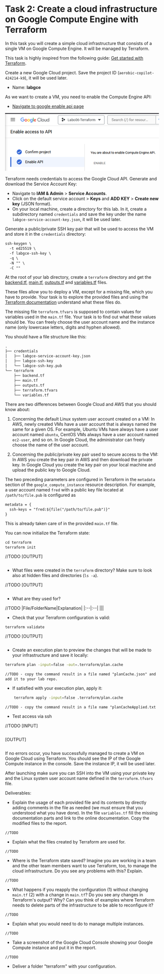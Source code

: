 # Task 2: Create a cloud infrastructure on Google Compute Engine with Terraform

In this task you will create a simple cloud infrastructure that consists of a single VM on Google Compute Engine. It will be
managed by Terraform.

This task is highly inspired from the following guide: [Get started with Terraform](https://cloud.google.com/docs/terraform/get-started-with-terraform).

Create a new Google Cloud project. Save the project ID (`aerobic-copilot-424214-k9`), it will be used later.

* Name: __labgce__

As we want to create a VM, you need to enable the Compute Engine API:

* [Navigate to google enable api page](https://console.cloud.google.com/flows/enableapi?apiid=compute.googleapis.com)

![EnableAPI](./img/enableAPI.png)

Terraform needs credentials to access the Google Cloud API. Generate and download the Service Account Key:

* Navigate to __IAM & Admin__ > __Service Accounts__. 
* Click on the default service account > __Keys__ and __ADD KEY__ > __Create new key__ (JSON format). 
* On your local machine, create a directory for this lab. In it, create a subdirectory named `credentials` and save the key under the name `labgce-service-account-key.json`, it will be used later.

Generate a public/private SSH key pair that will be used to access the VM and store it in the `credentials` directory:

    ssh-keygen \
      -t ed25519 \
      -f labgce-ssh-key \
      -q \
      -N "" \
      -C ""

At the root of your lab directory, create a `terraform` directory and get the [backend.tf](./appendices/backend.tf), [main.tf](./appendices/main.tf), [outputs.tf](./appendices/outputs.tf) and [variables.tf](./appendices/variables.tf) files. 

These files allow you to deploy a VM, except for a missing file, which you have to provide. Your task is to explore the provided files and using the [Terraform documentation](https://www.terraform.io/docs) understand what these files do. 

The missing file `terraform.tfvars` is supposed to contain values for variables used in the `main.tf` file. Your task is to find out what these values should be. You can freely choose the user account name and the instance name (only lowercase letters, digits and hyphen allowed).

You should have a file structure like this:

    .
    ├── credentials
    │   ├── labgce-service-account-key.json
    │   ├── labgce-ssh-key
    │   └── labgce-ssh-key.pub
    └── terraform
        ├── backend.tf
        ├── main.tf
        ├── outputs.tf
        ├── terraform.tfvars
        └── variables.tf

There are two differences between Google Cloud and AWS that you should know about:

1. Concerning the default Linux system user account created on a VM: In AWS, newly created VMs have a user account that is always named the same for a given OS. For example, Ubuntu VMs have always have a user account named `ubuntu`, CentOS VMs always have a user account named `ec2-user`, and so on. In Google Cloud, the administrator can freely choose the name of the user account.

2. Concerning the public/private key pair used to secure access to the VM: In AWS you create the key pair in AWS and then download the private key. In Google Cloud you create the key pair on your local machine and upload the public key to Google Cloud.

The two preceding parameters are configured in Terraform in the `metadata` section of the `google_compute_instance` resource description. For example, a user account named `fred` with a public key file located at `/path/to/file.pub` is configured as

    metadata = {
      ssh-keys = "fred:${file("/path/to/file.pub")}"
    }
    
This is already taken care of in the provided `main.tf` file.

You can now initialize the Terraform state:

    cd terraform
    terraform init

//TODO
[OUTPUT]
```bash
```
    
* What files were created in the `terraform` directory? Make sure to look also at hidden files and directories (`ls -a`).

//TODO
[OUTPUT]
```bash
```

* What are they used for?

//TODO
|File/FolderName|Explanation|
|:--|:--|
|||


* Check that your Terraform configuration is valid:

```bash
terraform validate
```

//TODO
[OUTPUT]
```bash
```

* Create an execution plan to preview the changes that will be made to your infrastructure and save it locally:

```bash
terraform plan -input=false -out=.terraform/plan.cache
```

```
//TODO - copy the command result in a file named "planCache.json" and add it to your lab repo.
```

* If satisfied with your execution plan, apply it:

```bash
    terraform apply -input=false .terraform/plan.cache
```

```
//TODO - copy the command result in a file name "planCacheApplied.txt
```

* Test access via ssh

//TODO
[INPUT]
```bash
```

[OUTPUT]
```
```

If no errors occur, you have successfully managed to create a VM on Google Cloud using Terraform. You should see the IP of the Google Compute instance in the console. Save the instance IP, it will be used later.

After launching make sure you can SSH into the VM using your private
key and the Linux system user account name defined in the `terraform.tfvars` file.

Deliverables:

* Explain the usage of each provided file and its contents by directly adding comments in the file as needed (we must ensure that you understood what you have done). In the file `variables.tf` fill the missing documentation parts and link to the online documentation. Copy the modified files to the report.

```
//TODO
```

* Explain what the files created by Terraform are used for.

```
//TODO
```

* Where is the Terraform state saved? Imagine you are working in a team and the other team members want to use Terraform, too, to manage the cloud infrastructure. Do you see any problems with this? Explain.

```
//TODO
```

* What happens if you reapply the configuration (1) without changing `main.tf` (2) with a change in `main.tf`? Do you see any changes in Terraform's output? Why? Can you think of examples where Terraform needs to delete parts of the infrastructure to be able to reconfigure it?

```
//TODO
```

* Explain what you would need to do to manage multiple instances.

```
//TODO
```

* Take a screenshot of the Google Cloud Console showing your Google Compute instance and put it in the report.

```
//TODO
```

* Deliver a folder "terraform" with your configuration.
